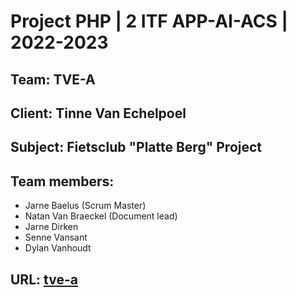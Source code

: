 # Project PHP | 2 ITF APP-AI-ACS | 2022-2023

## Team: TVE-A
## Client: Tinne Van Echelpoel
## Subject: Fietsclub "Platte Berg" Project
## Team members:
- Jarne Baelus (Scrum Master)
- Natan Van Braeckel (Document lead)
- Jarne Dirken
- Senne Vansant
- Dylan Vanhoudt


## URL: [tve-a](https://www.projectphp.tve-a.be/)
